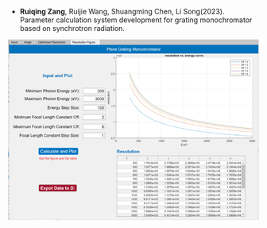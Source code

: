 - <strong>Ruiqing Zang</strong>, Ruijie Wang, Shuangming Chen, Li Song(2023). Parameter calculation system development for grating monochromator based on synchrotron radiation.

![figure 1: Result Demonstration](static/assets/img/result.png)